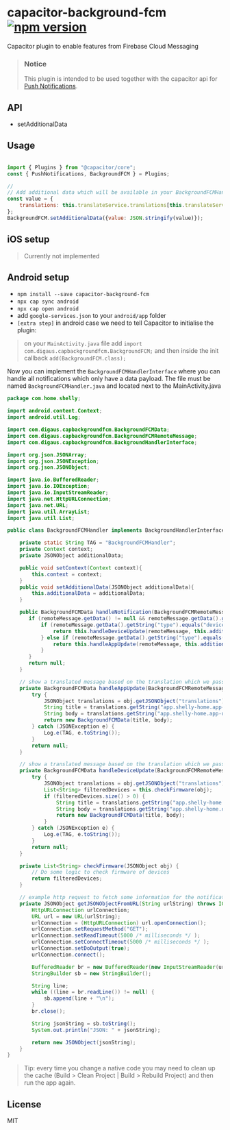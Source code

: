 # capacitor-background-fcm [![npm version](https://badge.fury.io/js/capacitor-background-fcm.svg)](https://badge.fury.io/js/capacitor-background-fcm)

Capacitor plugin to enable features from Firebase Cloud Messaging

> ### Notice
>
> This plugin is intended to be used together with the capacitor api for [Push Notifications](https://capacitor.ionicframework.com/docs/apis/push-notifications).

## API

- setAdditionalData

## Usage

```js

import { Plugins } from "@capacitor/core";
const { PushNotifications, BackgroundFCM } = Plugins;

//
// Add additional data which will be available in your BackgroundFCMHandler
const value = {
    translations: this.translateService.translations[this.translateService.currentLang]
};
BackgroundFCM.setAdditionalData({value: JSON.stringify(value)});
```
## iOS setup

> Currently not implemented

## Android setup

- `npm install --save capacitor-background-fcm`
- `npx cap sync android`
- `npx cap open android`
- add `google-services.json` to your `android/app` folder
- `[extra step]` in android case we need to tell Capacitor to initialise the plugin:

> on your `MainActivity.java` file add `import com.digaus.capbackgroundfcm.BackgroundFCM;` and then inside the init callback `add(BackgroundFCM.class);`

Now you can implement the `BackgroundFCMHandlerInterface` where you can handle all notifications which only have a data payload. The file must be named `BackgroundFCMHandler.java` and located next to the MainActivity.java

```java
package com.home.shelly;

import android.content.Context;
import android.util.Log;

import com.digaus.capbackgroundfcm.BackgroundFCMData;
import com.digaus.capbackgroundfcm.BackgroundFCMRemoteMessage;
import com.digaus.capbackgroundfcm.BackgroundHandlerInterface;

import org.json.JSONArray;
import org.json.JSONException;
import org.json.JSONObject;

import java.io.BufferedReader;
import java.io.IOException;
import java.io.InputStreamReader;
import java.net.HttpURLConnection;
import java.net.URL;
import java.util.ArrayList;
import java.util.List;

public class BackgroundFCMHandler implements BackgroundHandlerInterface {

    private static String TAG = "BackgroundFCMHandler";
    private Context context;
    private JSONObject additionalData;

    public void setContext(Context context){
        this.context = context;
    }
    public void setAdditionalData(JSONObject additionalData){
        this.additionalData = additionalData;
    }

    public BackgroundFCMData handleNotification(BackgroundFCMRemoteMessage remoteMessage) {
       if (remoteMessage.getData() != null && remoteMessage.getData().getString("type") != null) {
           if (remoteMessage.getData().getString("type").equals("device-update2")) {
               return this.handleDeviceUpdate(remoteMessage, this.additionalData);
           } else if (remoteMessage.getData().getString("type").equals("app-update2")) {
               return this.handleAppUpdate(remoteMessage, this.additionalData);
           }
       }
       return null;
    }

    // show a translated message based on the translation which we passed with setAdditionalData
    private BackgroundFCMData handleAppUpdate(BackgroundFCMRemoteMessage remoteMessage, JSONObject obj) {
        try {
            JSONObject translations = obj.getJSONObject("translations");
            String title = translations.getString("app.shelly-home.app-update.update.label");
            String body = translations.getString("app.shelly-home.app-update.update-installed.label");
            return new BackgroundFCMData(title, body);
        } catch (JSONException e) {
            Log.e(TAG, e.toString());
        }
        return null;
    }

    // show a translated message based on the translation which we passed with setAdditionalData and some information about devices
    private BackgroundFCMData handleDeviceUpdate(BackgroundFCMRemoteMessage remoteMessage, JSONObject obj) {
        try {
            JSONObject translations = obj.getJSONObject("translations");
            List<String> filteredDevices = this.checkFirmware(obj);
            if (filteredDevices.size() > 0) {
                String title = translations.getString("app.shelly-home.device-update.update.label");
                String body = translations.getString("app.shelly-home.device-update.available.label").replace("{{count}}", filteredDevices.size() + "");
                return new BackgroundFCMData(title, body);
            }
        } catch (JSONException e) {
            Log.e(TAG, e.toString());
        }
        return null;
    }

    private List<String> checkFirmware(JSONObject obj) {
        // Do some logic to check firmware of devices
        return filteredDevices;
    }

    // example http request to fetch some information for the notification
    private JSONObject getJSONObjectFromURL(String urlString) throws IOException, JSONException {
        HttpURLConnection urlConnection;
        URL url = new URL(urlString);
        urlConnection = (HttpURLConnection) url.openConnection();
        urlConnection.setRequestMethod("GET");
        urlConnection.setReadTimeout(5000 /* milliseconds */ );
        urlConnection.setConnectTimeout(5000 /* milliseconds */ );
        urlConnection.setDoOutput(true);
        urlConnection.connect();

        BufferedReader br = new BufferedReader(new InputStreamReader(url.openStream()));
        StringBuilder sb = new StringBuilder();

        String line;
        while ((line = br.readLine()) != null) {
            sb.append(line + "\n");
        }
        br.close();

        String jsonString = sb.toString();
        System.out.println("JSON: " + jsonString);

        return new JSONObject(jsonString);
    }
}
```

> Tip: every time you change a native code you may need to clean up the cache (Build > Clean Project | Build > Rebuild Project) and then run the app again.


## License

MIT

